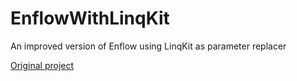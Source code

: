 # EnflowWithLinqKit
An improved version of Enflow using LinqKit as parameter replacer

[Original project](https://github.com/manadart/Enflow)
